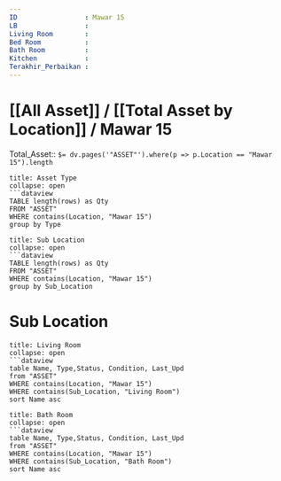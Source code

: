 ```yaml
---
ID                 : Mawar 15
LB                 : 
Living Room        : 
Bed Room           :
Bath Room          :
Kitchen            :
Terakhir_Perbaikan : 
---
```

# [[All Asset]] / [[Total Asset by Location]] / Mawar 15
Total_Asset:: `$= dv.pages('"ASSET"').where(p => p.Location == "Mawar 15").length`




```ad-Asset
title: Asset Type
collapse: open
```dataview 
TABLE length(rows) as Qty 
FROM "ASSET" 
WHERE contains(Location, "Mawar 15")
group by Type
```
```ad-Asset
title: Sub Location
collapse: open
```dataview 
TABLE length(rows) as Qty 
FROM "ASSET" 
WHERE contains(Location, "Mawar 15")
group by Sub_Location
```



# Sub Location
```ad-Sub_Location
title: Living Room
collapse: open
```dataview  
table Name, Type,Status, Condition, Last_Upd
from "ASSET"
WHERE contains(Location, "Mawar 15")
WHERE contains(Sub_Location, "Living Room")
sort Name asc
```
```ad-Sub_Location
title: Bath Room
collapse: open
```dataview  
table Name, Type,Status, Condition, Last_Upd
from "ASSET"
WHERE contains(Location, "Mawar 15")
WHERE contains(Sub_Location, "Bath Room")
sort Name asc
```
